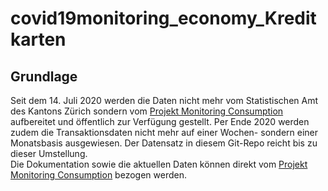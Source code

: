 # covid19monitoring_economy_Kreditkarten

## Grundlage
Seit dem 14. Juli 2020 werden die Daten nicht mehr vom Statistischen Amt des Kantons Zürich sondern vom [Projekt Monitoring Consumption](https://monitoringconsumption.com/) aufbereitet und öffentlich zur Verfügung gestellt. Per Ende 2020 werden zudem die Transaktionsdaten nicht mehr auf einer Wochen- sondern einer Monatsbasis ausgewiesen. Der Datensatz in diesem Git-Repo reicht bis zu dieser Umstellung.<br>Die Dokumentation sowie die aktuellen Daten können direkt vom [Projekt Monitoring Consumption](https://monitoringconsumption.com/) bezogen werden.













